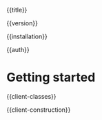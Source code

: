 {{title}}

{{version}}

{{installation}}

{{auth}}

# Getting started

{{client-classes}}

{{client-construction}}
